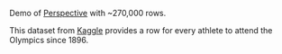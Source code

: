 Demo of [Perspective](https://github.com/perspective-dev/perspective) with
~270,000 rows.

This dataset from
[Kaggle](https://www.kaggle.com/datasets/heesoo37/120-years-of-olympic-history-athletes-and-results)
provides a row for every athlete to attend the Olympics since 1896.
